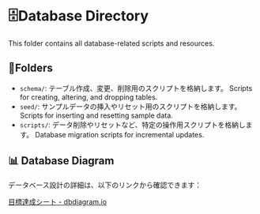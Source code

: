 # 🗄️Database Directory

This folder contains all database-related scripts and resources.

## 📂Folders
- `schema/`: テーブル作成、変更、削除用のスクリプトを格納します。
 Scripts for creating, altering, and dropping tables.
- `seed/`: サンプルデータの挿入やリセット用のスクリプトを格納します。
 Scripts for inserting and resetting sample data.
- `scripts/`: データ削除やリセットなど、特定の操作用スクリプトを格納します。
 Database migration scripts for incremental updates.

## 📊 Database Diagram

データベース設計の詳細は、以下のリンクから確認できます：

[目標達成シート - dbdiagram.io](https://dbdiagram.io/d/%E7%9B%AE%E6%A8%99%E9%81%94%E6%88%90%E3%82%B7%E3%83%BC%E3%83%88-674ffe87e9daa85aca9928c6)



